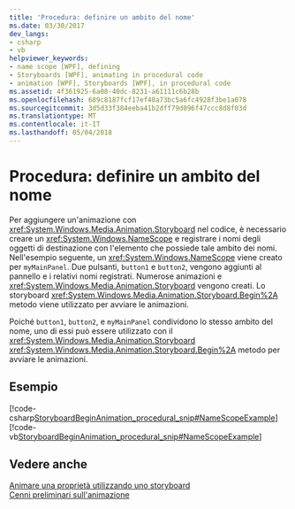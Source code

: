 ```yaml
---
title: 'Procedura: definire un ambito del nome'
ms.date: 03/30/2017
dev_langs:
- csharp
- vb
helpviewer_keywords:
- name scope [WPF], defining
- Storyboards [WPF], animating in procedural code
- animation [WPF], Storyboards [WPF], in procedural code
ms.assetid: 4f361925-6a08-40dc-8231-a61111c6b28b
ms.openlocfilehash: 689c8187fcf17ef48a73bc5a6fc4928f3be1a078
ms.sourcegitcommit: 3d5d33f384eeba41b2dff79d096f47ccc8d8f03d
ms.translationtype: MT
ms.contentlocale: it-IT
ms.lasthandoff: 05/04/2018
---
```

# <a name="how-to-define-a-name-scope"></a>Procedura: definire un ambito del nome
Per aggiungere un'animazione con <xref:System.Windows.Media.Animation.Storyboard> nel codice, è necessario creare un <xref:System.Windows.NameScope> e registrare i nomi degli oggetti di destinazione con l'elemento che possiede tale ambito dei nomi. Nell'esempio seguente, un <xref:System.Windows.NameScope> viene creato per `myMainPanel`. Due pulsanti, `button1` e `button2`, vengono aggiunti al pannello e i relativi nomi registrati. Numerose animazioni e <xref:System.Windows.Media.Animation.Storyboard> vengono creati. Lo storyboard <xref:System.Windows.Media.Animation.Storyboard.Begin%2A> metodo viene utilizzato per avviare le animazioni.  
  
 Poiché `button1`, `button2`, e `myMainPanel` condividono lo stesso ambito del nome, uno di essi può essere utilizzato con il <xref:System.Windows.Media.Animation.Storyboard> <xref:System.Windows.Media.Animation.Storyboard.Begin%2A> metodo per avviare le animazioni.  
  
## <a name="example"></a>Esempio  
 [!code-csharp[StoryboardBeginAnimation_procedural_snip#NameScopeExample](../../../../samples/snippets/csharp/VS_Snippets_Wpf/StoryboardBeginAnimation_procedural_snip/CSharp/ScopeExample.cs#namescopeexample)]
 [!code-vb[StoryboardBeginAnimation_procedural_snip#NameScopeExample](../../../../samples/snippets/visualbasic/VS_Snippets_Wpf/StoryboardBeginAnimation_procedural_snip/visualbasic/scopeexample.vb#namescopeexample)]  
  
## <a name="see-also"></a>Vedere anche  
 [Animare una proprietà utilizzando uno storyboard](../../../../docs/framework/wpf/graphics-multimedia/how-to-animate-a-property-by-using-a-storyboard.md)  
 [Cenni preliminari sull'animazione](../../../../docs/framework/wpf/graphics-multimedia/animation-overview.md)
